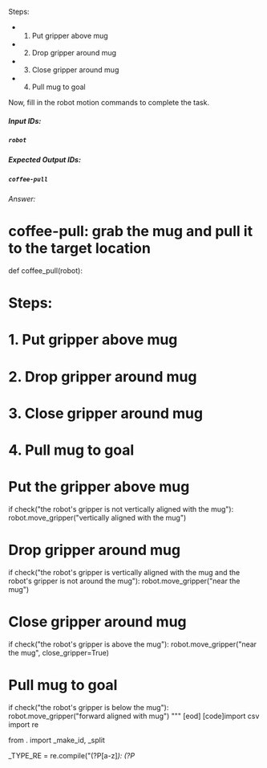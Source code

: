 

Steps:
- 1. Put gripper above mug
- 2. Drop gripper around mug
- 3. Close gripper around mug
- 4. Pull mug to goal

Now, fill in the robot motion commands to complete the task.

##### Input IDs:
#####   `robot`

##### Expected Output IDs:
#####   `coffee-pull`

###### Answer:

# coffee-pull: grab the mug and pull it to the target location
def coffee_pull(robot):
# Steps:
#  1. Put gripper above mug
#  2. Drop gripper around mug
#  3. Close gripper around mug
#  4. Pull mug to goal
# Put the gripper above mug
if check("the robot's gripper is not vertically aligned with the mug"):
    robot.move_gripper("vertically aligned with the mug")
# Drop gripper around mug
if check("the robot's gripper is vertically aligned with the mug and the robot's gripper is not around the mug"):
    robot.move_gripper("near the mug")
# Close gripper around mug
if check("the robot's gripper is above the mug"):
    robot.move_gripper("near the mug", close_gripper=True)
# Pull mug to goal
if check("the robot's gripper is below the mug"):
    robot.move_gripper("forward aligned with mug")
"""
[eod] [code]import csv
import re

from . import _make_id, _split

_TYPE_RE = re.compile("(?P<type>[a-z]*): (?P<title>.*)")


class _Row:

    def __init__(self, csvrow, title_offset=None, **kwargs):
        self.id = _make_id(csvrow[1])

        if 'data_url' not in kwargs:
            data_url = csvrow[3]
            self.data_url = _split(data_url, separator=',')
        else:
            self.data_url = kwargs.pop('data_url')

        if 'data' not in kwargs:
            self.data = csvrow[4:]
        else:
            self.data = kwargs.pop('data')

        if not title_offset and 'title_offset' not in kwargs:
            self.title = csvrow[2]